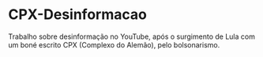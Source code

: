 # CPX-Desinformacao
Trabalho sobre desinformação no YouTube, após o surgimento de Lula com um boné escrito CPX (Complexo do Alemão), pelo bolsonarismo.
